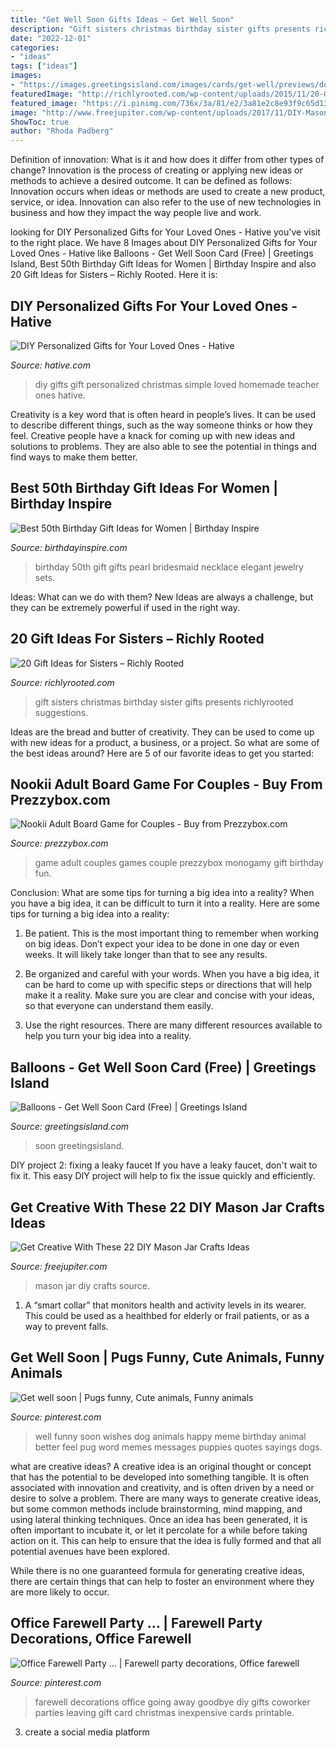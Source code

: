 ```yaml
---
title: "Get Well Soon Gifts Ideas ~ Get Well Soon"
description: "Gift sisters christmas birthday sister gifts presents richlyrooted suggestions"
date: "2022-12-01"
categories:
- "ideas"
tags: ["ideas"]
images:
- "https://images.greetingsisland.com/images/cards/get-well/previews/dog-&amp;-balloons_1.png?auto=format"
featuredImage: "http://richlyrooted.com/wp-content/uploads/2015/11/20-Gift-Ideas-for-Sisters-RichlyRooted.com_.jpg"
featured_image: "https://i.pinimg.com/736x/3a/81/e2/3a81e2c8e93f9c65d130677c1c6f9cbf--coworker-gifts-leaving-coworker-going-away-party-ideas.jpg"
image: "http://www.freejupiter.com/wp-content/uploads/2017/11/DIY-Mason-Jar-Crafts-Ideas13.jpg"
ShowToc: true
author: "Rhoda Padberg"
---
```



Definition of innovation: What is it and how does it differ from other types of change?
Innovation is the process of creating or applying new ideas or methods to achieve a desired outcome. It can be defined as follows: 
Innovation occurs when ideas or methods are used to create a new product, service, or idea. Innovation can also refer to the use of new technologies in business and how they impact the way people live and work.

	

		
looking for DIY Personalized Gifts for Your Loved Ones - Hative you've visit to the right place. We have 8 Images about DIY Personalized Gifts for Your Loved Ones - Hative like Balloons - Get Well Soon Card (Free) | Greetings Island, Best 50th Birthday Gift Ideas for Women | Birthday Inspire and also 20 Gift Ideas for Sisters – Richly Rooted. Here it is:
		
    
## DIY Personalized Gifts For Your Loved Ones - Hative

<img loading=lazy src="https://hative.com/wp-content/uploads/2015/10/2-diy-personalized-gift-ideas.jpg" onerror="this.onerror=null;this.src='https://tse2.mm.bing.net/th?id=OIP.yvQ-rF4adZGAd2PesBQPvAHaL9&amp;pid=15.1';" alt="DIY Personalized Gifts for Your Loved Ones - Hative">

_Source: hative.com_

>diy gifts gift personalized christmas simple loved homemade teacher ones hative. 

	

Creativity is a key word that is often heard in people’s lives. It can be used to describe different things, such as the way someone thinks or how they feel. Creative people have a knack for coming up with new ideas and solutions to problems. They are also able to see the potential in things and find ways to make them better.

    
## Best 50th Birthday Gift Ideas For Women | Birthday Inspire

<img loading=lazy src="https://birthdayinspire.com/wp-content/uploads/2018/05/61KHBfDOGgL._SL1500_-696x956.jpg" onerror="this.onerror=null;this.src='https://tse3.mm.bing.net/th?id=OIP.gnI0WS5dD4owJKB6KGeB-wHaKL&amp;pid=15.1';" alt="Best 50th Birthday Gift Ideas for Women | Birthday Inspire">

_Source: birthdayinspire.com_

>birthday 50th gift gifts pearl bridesmaid necklace elegant jewelry sets. 

	

Ideas: What can we do with them?
New Ideas are always a challenge, but they can be extremely powerful if used in the right way.

    
## 20 Gift Ideas For Sisters – Richly Rooted

<img loading=lazy src="http://richlyrooted.com/wp-content/uploads/2015/11/20-Gift-Ideas-for-Sisters-RichlyRooted.com_.jpg" onerror="this.onerror=null;this.src='https://tse4.mm.bing.net/th?id=OIP.kytOHVnZAej5RxGt58xFBwHaJ6&amp;pid=15.1';" alt="20 Gift Ideas for Sisters – Richly Rooted">

_Source: richlyrooted.com_

>gift sisters christmas birthday sister gifts presents richlyrooted suggestions. 

	

Ideas are the bread and butter of creativity. They can be used to come up with new ideas for a product, a business, or a project. So what are some of the best ideas around? Here are 5 of our favorite ideas to get you started:

    
## Nookii Adult Board Game For Couples - Buy From Prezzybox.com

<img loading=lazy src="https://prod.cdn.prezzybox.com/eyJidWNrZXQiOiJwcmV6LXNoYXJlZC1kYXRhIiwia2V5IjoiSW1hZ2VzLzI3Mjc5LmpwZyIsImVkaXRzIjp7InJlc2l6ZSI6eyJ3aWR0aCI6NTcwLCJoZWlnaHQiOjU3MCwiZml0IjoiY292ZXIifX19" onerror="this.onerror=null;this.src='https://tse2.mm.bing.net/th?id=OIP.kG5ITzKrv-IEl_fvn8KF1wHaHa&amp;pid=15.1';" alt="Nookii Adult Board Game for Couples - Buy from Prezzybox.com">

_Source: prezzybox.com_

>game adult couples games couple prezzybox monogamy gift birthday fun. 

	

Conclusion: What are some tips for turning a big idea into a reality?
When you have a big idea, it can be difficult to turn it into a reality. Here are some tips for turning a big idea into a reality:
1. Be patient. This is the most important thing to remember when working on big ideas. Don’t expect your idea to be done in one day or even weeks. It will likely take longer than that to see any results.

2. Be organized and careful with your words. When you have a big idea, it can be hard to come up with specific steps or directions that will help make it a reality. Make sure you are clear and concise with your ideas, so that everyone can understand them easily.

3. Use the right resources. There are many different resources available to help you turn your big idea into a reality.

    
## Balloons - Get Well Soon Card (Free) | Greetings Island

<img loading=lazy src="https://images.greetingsisland.com/images/cards/get-well/previews/dog-&amp;-balloons_1.png?auto=format" onerror="this.onerror=null;this.src='https://tse2.mm.bing.net/th?id=OIP.2rs1paKuSoX8uJfv0udDVQHaK0&amp;pid=15.1';" alt="Balloons - Get Well Soon Card (Free) | Greetings Island">

_Source: greetingsisland.com_

>soon greetingsisland. 

	

DIY project 2: fixing a leaky faucet
If you have a leaky faucet, don't wait to fix it. This easy DIY project will help to fix the issue quickly and efficiently.

    
## Get Creative With These 22 DIY Mason Jar Crafts Ideas

<img loading=lazy src="http://www.freejupiter.com/wp-content/uploads/2017/11/DIY-Mason-Jar-Crafts-Ideas13.jpg" onerror="this.onerror=null;this.src='https://tse1.mm.bing.net/th?id=OIP.oXNPJcCpqUJ_RnS0wbIviwHaUK&amp;pid=15.1';" alt="Get Creative With These 22 DIY Mason Jar Crafts Ideas">

_Source: freejupiter.com_

>mason jar diy crafts source. 

	

1. A “smart collar” that monitors health and activity levels in its wearer. This could be used as a healthbed for elderly or frail patients, or as a way to prevent falls. 

    
## Get Well Soon | Pugs Funny, Cute Animals, Funny Animals

<img loading=lazy src="https://i.pinimg.com/736x/41/8e/70/418e7037d35e9891b769f2ed97ba77ad--get-well-wishes-funny-sayings.jpg" onerror="this.onerror=null;this.src='https://tse4.mm.bing.net/th?id=OIP.WaR-elkRsWwcfYSSOy8wEAAAAA&amp;pid=15.1';" alt="Get well soon | Pugs funny, Cute animals, Funny animals">

_Source: pinterest.com_

>well funny soon wishes dog animals happy meme birthday animal better feel pug word memes messages puppies quotes sayings dogs. 

	

what are creative ideas?
A creative idea is an original thought or concept that has the potential to be developed into something tangible. It is often associated with innovation and creativity, and is often driven by a need or desire to solve a problem.
There are many ways to generate creative ideas, but some common methods include brainstorming, mind mapping, and using lateral thinking techniques. Once an idea has been generated, it is often important to incubate it, or let it percolate for a while before taking action on it. This can help to ensure that the idea is fully formed and that all potential avenues have been explored.

While there is no one guaranteed formula for generating creative ideas, there are certain things that can help to foster an environment where they are more likely to occur.

    
## Office Farewell Party … | Farewell Party Decorations, Office Farewell

<img loading=lazy src="https://i.pinimg.com/736x/3a/81/e2/3a81e2c8e93f9c65d130677c1c6f9cbf--coworker-gifts-leaving-coworker-going-away-party-ideas.jpg" onerror="this.onerror=null;this.src='https://tse1.mm.bing.net/th?id=OIP.N1H52V8eJcdEKwYHjS5jTwHaJ3&amp;pid=15.1';" alt="Office Farewell Party … | Farewell party decorations, Office farewell">

_Source: pinterest.com_

>farewell decorations office going away goodbye diy gifts coworker parties leaving gift card christmas inexpensive cards printable. 

	

3. create a social media platform

